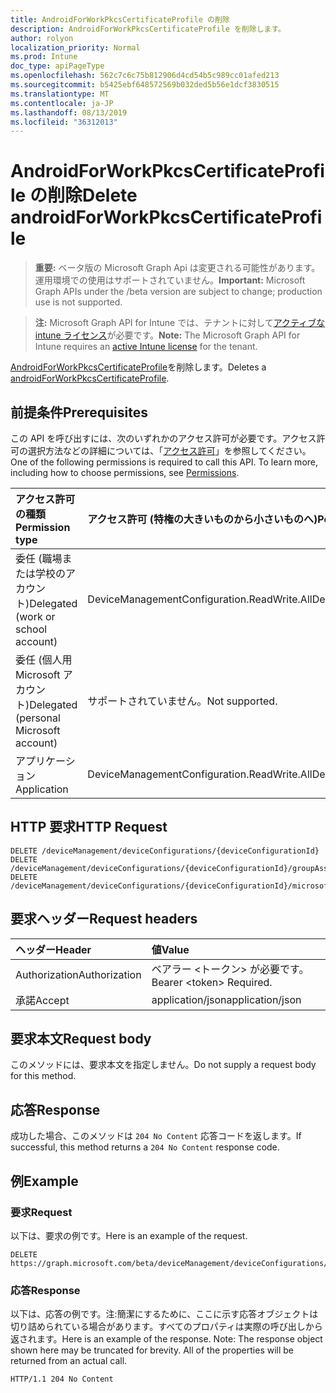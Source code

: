 ```yaml
---
title: AndroidForWorkPkcsCertificateProfile の削除
description: AndroidForWorkPkcsCertificateProfile を削除します。
author: rolyon
localization_priority: Normal
ms.prod: Intune
doc_type: apiPageType
ms.openlocfilehash: 562c7c6c75b812906d4cd54b5c989cc01afed213
ms.sourcegitcommit: b5425ebf648572569b032ded5b56e1dcf3830515
ms.translationtype: MT
ms.contentlocale: ja-JP
ms.lasthandoff: 08/13/2019
ms.locfileid: "36312013"
---
```

# <a name="delete-androidforworkpkcscertificateprofile"></a><span data-ttu-id="96ca9-103">AndroidForWorkPkcsCertificateProfile の削除</span><span class="sxs-lookup"><span data-stu-id="96ca9-103">Delete androidForWorkPkcsCertificateProfile</span></span>

> <span data-ttu-id="96ca9-104">**重要:** ベータ版の Microsoft Graph Api は変更される可能性があります。運用環境での使用はサポートされていません。</span><span class="sxs-lookup"><span data-stu-id="96ca9-104">**Important:** Microsoft Graph APIs under the /beta version are subject to change; production use is not supported.</span></span>

> <span data-ttu-id="96ca9-105">**注:** Microsoft Graph API for Intune では、テナントに対して[アクティブな intune ライセンス](https://go.microsoft.com/fwlink/?linkid=839381)が必要です。</span><span class="sxs-lookup"><span data-stu-id="96ca9-105">**Note:** The Microsoft Graph API for Intune requires an [active Intune license](https://go.microsoft.com/fwlink/?linkid=839381) for the tenant.</span></span>

<span data-ttu-id="96ca9-106">[AndroidForWorkPkcsCertificateProfile](../resources/intune-deviceconfig-androidforworkpkcscertificateprofile.md)を削除します。</span><span class="sxs-lookup"><span data-stu-id="96ca9-106">Deletes a [androidForWorkPkcsCertificateProfile](../resources/intune-deviceconfig-androidforworkpkcscertificateprofile.md).</span></span>

## <a name="prerequisites"></a><span data-ttu-id="96ca9-107">前提条件</span><span class="sxs-lookup"><span data-stu-id="96ca9-107">Prerequisites</span></span>
<span data-ttu-id="96ca9-p101">この API を呼び出すには、次のいずれかのアクセス許可が必要です。アクセス許可の選択方法などの詳細については、「[アクセス許可](/graph/permissions-reference)」を参照してください。</span><span class="sxs-lookup"><span data-stu-id="96ca9-p101">One of the following permissions is required to call this API. To learn more, including how to choose permissions, see [Permissions](/graph/permissions-reference).</span></span>

|<span data-ttu-id="96ca9-110">アクセス許可の種類</span><span class="sxs-lookup"><span data-stu-id="96ca9-110">Permission type</span></span>|<span data-ttu-id="96ca9-111">アクセス許可 (特権の大きいものから小さいものへ)</span><span class="sxs-lookup"><span data-stu-id="96ca9-111">Permissions (from most to least privileged)</span></span>|
|:---|:---|
|<span data-ttu-id="96ca9-112">委任 (職場または学校のアカウント)</span><span class="sxs-lookup"><span data-stu-id="96ca9-112">Delegated (work or school account)</span></span>|<span data-ttu-id="96ca9-113">DeviceManagementConfiguration.ReadWrite.All</span><span class="sxs-lookup"><span data-stu-id="96ca9-113">DeviceManagementConfiguration.ReadWrite.All</span></span>|
|<span data-ttu-id="96ca9-114">委任 (個人用 Microsoft アカウント)</span><span class="sxs-lookup"><span data-stu-id="96ca9-114">Delegated (personal Microsoft account)</span></span>|<span data-ttu-id="96ca9-115">サポートされていません。</span><span class="sxs-lookup"><span data-stu-id="96ca9-115">Not supported.</span></span>|
|<span data-ttu-id="96ca9-116">アプリケーション</span><span class="sxs-lookup"><span data-stu-id="96ca9-116">Application</span></span>|<span data-ttu-id="96ca9-117">DeviceManagementConfiguration.ReadWrite.All</span><span class="sxs-lookup"><span data-stu-id="96ca9-117">DeviceManagementConfiguration.ReadWrite.All</span></span>|

## <a name="http-request"></a><span data-ttu-id="96ca9-118">HTTP 要求</span><span class="sxs-lookup"><span data-stu-id="96ca9-118">HTTP Request</span></span>
<!-- {
  "blockType": "ignored"
}
-->
``` http
DELETE /deviceManagement/deviceConfigurations/{deviceConfigurationId}
DELETE /deviceManagement/deviceConfigurations/{deviceConfigurationId}/groupAssignments/{deviceConfigurationGroupAssignmentId}/deviceConfiguration
DELETE /deviceManagement/deviceConfigurations/{deviceConfigurationId}/microsoft.graph.windowsDomainJoinConfiguration/networkAccessConfigurations/{deviceConfigurationId}
```

## <a name="request-headers"></a><span data-ttu-id="96ca9-119">要求ヘッダー</span><span class="sxs-lookup"><span data-stu-id="96ca9-119">Request headers</span></span>
|<span data-ttu-id="96ca9-120">ヘッダー</span><span class="sxs-lookup"><span data-stu-id="96ca9-120">Header</span></span>|<span data-ttu-id="96ca9-121">値</span><span class="sxs-lookup"><span data-stu-id="96ca9-121">Value</span></span>|
|:---|:---|
|<span data-ttu-id="96ca9-122">Authorization</span><span class="sxs-lookup"><span data-stu-id="96ca9-122">Authorization</span></span>|<span data-ttu-id="96ca9-123">ベアラー &lt;トークン&gt; が必要です。</span><span class="sxs-lookup"><span data-stu-id="96ca9-123">Bearer &lt;token&gt; Required.</span></span>|
|<span data-ttu-id="96ca9-124">承諾</span><span class="sxs-lookup"><span data-stu-id="96ca9-124">Accept</span></span>|<span data-ttu-id="96ca9-125">application/json</span><span class="sxs-lookup"><span data-stu-id="96ca9-125">application/json</span></span>|

## <a name="request-body"></a><span data-ttu-id="96ca9-126">要求本文</span><span class="sxs-lookup"><span data-stu-id="96ca9-126">Request body</span></span>
<span data-ttu-id="96ca9-127">このメソッドには、要求本文を指定しません。</span><span class="sxs-lookup"><span data-stu-id="96ca9-127">Do not supply a request body for this method.</span></span>

## <a name="response"></a><span data-ttu-id="96ca9-128">応答</span><span class="sxs-lookup"><span data-stu-id="96ca9-128">Response</span></span>
<span data-ttu-id="96ca9-129">成功した場合、このメソッドは `204 No Content` 応答コードを返します。</span><span class="sxs-lookup"><span data-stu-id="96ca9-129">If successful, this method returns a `204 No Content` response code.</span></span>

## <a name="example"></a><span data-ttu-id="96ca9-130">例</span><span class="sxs-lookup"><span data-stu-id="96ca9-130">Example</span></span>

### <a name="request"></a><span data-ttu-id="96ca9-131">要求</span><span class="sxs-lookup"><span data-stu-id="96ca9-131">Request</span></span>
<span data-ttu-id="96ca9-132">以下は、要求の例です。</span><span class="sxs-lookup"><span data-stu-id="96ca9-132">Here is an example of the request.</span></span>
``` http
DELETE https://graph.microsoft.com/beta/deviceManagement/deviceConfigurations/{deviceConfigurationId}
```

### <a name="response"></a><span data-ttu-id="96ca9-133">応答</span><span class="sxs-lookup"><span data-stu-id="96ca9-133">Response</span></span>
<span data-ttu-id="96ca9-p102">以下は、応答の例です。注:簡潔にするために、ここに示す応答オブジェクトは切り詰められている場合があります。すべてのプロパティは実際の呼び出しから返されます。</span><span class="sxs-lookup"><span data-stu-id="96ca9-p102">Here is an example of the response. Note: The response object shown here may be truncated for brevity. All of the properties will be returned from an actual call.</span></span>
``` http
HTTP/1.1 204 No Content
```







